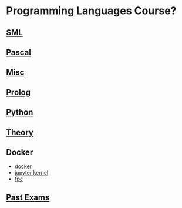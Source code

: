 # Programming Languages Course?

## [SML](./Material/Tutorials/sml/)

## [Pascal](./Material/Tutorials/pascal/)

## [Misc](./Material/Tutorials/misc/)

## [Prolog](./Material/Tutorials/prolog/)

## [Python](./Material/Tutorials/python/)

## [Theory](./Material/Tutorials/theory/)

## Docker
* [docker](./docker/)
* [jupyter kernel](./reveal.js/)
* [fpc](./docker/fpc/)

## [Past Exams](./Material/exams.md)

